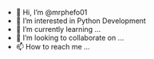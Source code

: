 - 👋 Hi, I’m @mrphefo01
- 👀 I’m interested in Python Development
- 🌱 I’m currently learning ...
- 💞️ I’m looking to collaborate on ...
- 📫 How to reach me ...

<!---
mrphefo01/mrphefo01 is a ✨ special ✨ repository because its `README.md` (this file) appears on your GitHub profile.
You can click the Preview link to take a look at your changes.
--->
